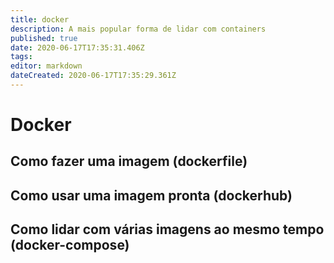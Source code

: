 ```yaml
---
title: docker
description: A mais popular forma de lidar com containers
published: true
date: 2020-06-17T17:35:31.406Z
tags: 
editor: markdown
dateCreated: 2020-06-17T17:35:29.361Z
---
```


# Docker
## Como fazer uma imagem (dockerfile)
## Como usar uma imagem pronta (dockerhub)
## Como lidar com várias imagens ao mesmo tempo (docker-compose)